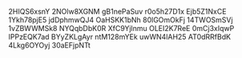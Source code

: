 2HIQS6xsnY
2NOlw8XGNM
gB1nePaSuv
r0o5h27D1x
Ejb5Z1NxCE
1Ykh78pjE5
jdDphmwQJ4
OaHSKK1bNh
80lGOmOkFj
14TWOSmSVj
1vZBWWMSk8
NYQqbDbK0R
XfC9Yjlnmu
OLEI2K7ReE
0mCj3xIqwP
IPPzEQK7ad
BYyZKLgAyr
ntM128mYEk
uwWN4lAH25
AT0dRRfBdK
4Lkg6OYOyj
30aEFjpNTt
